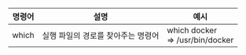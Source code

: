 | 명령어 | 설명                               | 예시                                 |
| ------ | ---------------------------------- | ------------------------------------ |
| which  | 실행 파일의 경로를 찾아주는 명령어 | which docker <br> => /usr/bin/docker |
